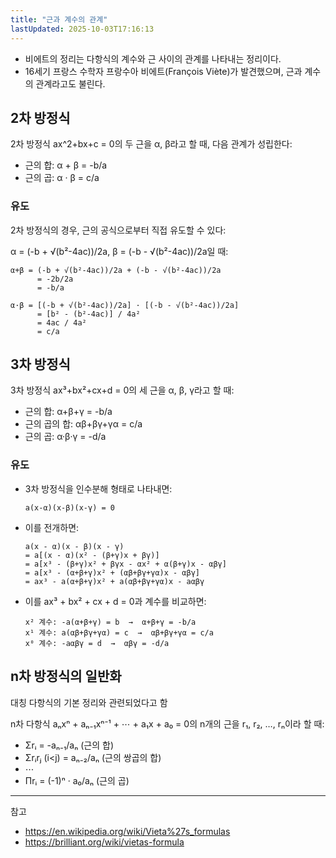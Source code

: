 ```yaml
---
title: "근과 계수의 관계"
lastUpdated: 2025-10-03T17:16:13
---
```

- 비에트의 정리는 다항식의 계수와 근 사이의 관계를 나타내는 정리이다.
- 16세기 프랑스 수학자 프랑수아 비에트(François Viète)가 발견했으며, 근과 계수의 관계라고도 불린다.

## 2차 방정식

2차 방정식 ax^2+bx+c = 0의 두 근을 α, β라고 할 때, 다음 관계가 성립한다:

- 근의 합: α + β = -b/a
- 근의 곱: α · β = c/a

### 유도

2차 방정식의 경우, 근의 공식으로부터 직접 유도할 수 있다:

α = (-b + √(b²-4ac))/2a, β = (-b - √(b²-4ac))/2a일 때:

```
α+β = (-b + √(b²-4ac))/2a + (-b - √(b²-4ac))/2a
      = -2b/2a
      = -b/a

α·β = [(-b + √(b²-4ac))/2a] · [(-b - √(b²-4ac))/2a]
      = [b² - (b²-4ac)] / 4a²
      = 4ac / 4a²
      = c/a
```

## 3차 방정식

3차 방정식 ax³+bx²+cx+d = 0의 세 근을 α, β, γ라고 할 때:

- 근의 합: α+β+γ = -b/a
- 근의 곱의 합: αβ+βγ+γα = c/a
- 근의 곱: α·β·γ = -d/a

### 유도

- 3차 방정식을 인수분해 형태로 나타내면:

    ```
    a(x-α)(x-β)(x-γ) = 0
    ```

- 이를 전개하면:

    ```
    a(x - α)(x - β)(x - γ)
    = a[(x - α)(x² - (β+γ)x + βγ)]
    = a[x³ - (β+γ)x² + βγx - αx² + α(β+γ)x - αβγ]
    = a[x³ - (α+β+γ)x² + (αβ+βγ+γα)x - αβγ]
    = ax³ - a(α+β+γ)x² + a(αβ+βγ+γα)x - aαβγ
    ```

- 이를 ax³ + bx² + cx + d = 0과 계수를 비교하면:

    ```
    x² 계수: -a(α+β+γ) = b  →  α+β+γ = -b/a
    x¹ 계수: a(αβ+βγ+γα) = c  →  αβ+βγ+γα = c/a
    x⁰ 계수: -aαβγ = d  →  αβγ = -d/a
    ```

## n차 방정식의 일반화

대칭 다항식의 기본 정리와 관련되었다고 함

n차 다항식 aₙxⁿ + aₙ₋₁xⁿ⁻¹ + ⋯ + a₁x + a₀ = 0의 n개의 근을 r₁, r₂, …, rₙ이라 할 때:

- Σrᵢ = -aₙ₋₁/aₙ (근의 합)
- Σrᵢrⱼ (i<j) = aₙ₋₂/aₙ (근의 쌍곱의 합)
- ⋯
- Πrᵢ = (-1)ⁿ · a₀/aₙ (근의 곱)

---
참고

- <https://en.wikipedia.org/wiki/Vieta%27s_formulas>
- <https://brilliant.org/wiki/vietas-formula>

